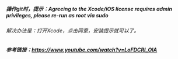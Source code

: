 ##### 操作git时，提示：Agreeing to the Xcode/iOS license requires admin privileges, please re-run as root via sudo

###### 解决办法是：打开Xcode，点击同意，安装提示就可以了。
##### 参考链接：https://www.youtube.com/watch?v=LoFDCRl_OlA